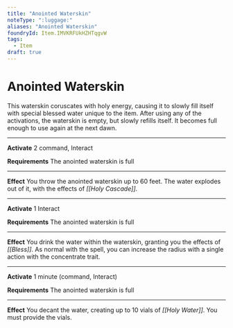 ```yaml
---
title: "Anointed Waterskin"
noteType: ":luggage:"
aliases: "Anointed Waterskin"
foundryId: Item.IMVKRFUkHZHTqgvW
tags:
  - Item
draft: true
---
```


# Anointed Waterskin

This waterskin coruscates with holy energy, causing it to slowly fill itself with special blessed water unique to the item. After using any of the activations, the waterskin is empty, but slowly refills itself. It becomes full enough to use again at the next dawn.

* * *

**Activate** 2 command, Interact

**Requirements** The anointed waterskin is full

* * *

**Effect** You throw the anointed waterskin up to 60 feet. The water explodes out of it, with the effects of _[[Holy Cascade]]_.

* * *

**Activate** 1 Interact

**Requirements** The anointed waterskin is full

* * *

**Effect** You drink the water within the waterskin, granting you the effects of _[[Bless]]_. As normal with the spell, you can increase the radius with a single action with the concentrate trait.

* * *

**Activate** 1 minute (command, Interact)

**Requirements** The anointed waterskin is full

* * *

**Effect** You decant the water, creating up to 10 vials of _[[Holy Water]]_. You must provide the vials.
